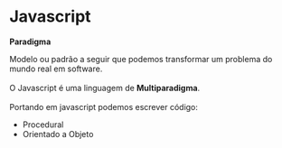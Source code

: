 <h1>Javascript</h1>

<strong>Paradigma</strong>
<p>
Modelo ou padrão a seguir que podemos transformar um problema do mundo real em software.
<br/><br/>
O Javascript é uma linguagem de <strong>Multiparadigma</strong>. <br/><br/>
Portando em javascript podemos escrever código: 
<ul>
  <li>Procedural</li>
  <li>Orientado a Objeto</li>
</ul>
</p>
<br/><br/>